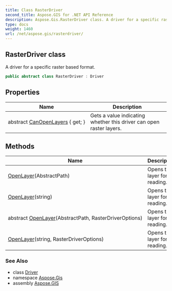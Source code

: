 ```yaml
---
title: Class RasterDriver
second_title: Aspose.GIS for .NET API Reference
description: Aspose.Gis.RasterDriver class. A driver for a specific raster based format.
type: docs
weight: 1460
url: /net/aspose.gis/rasterdriver/
---
```

## RasterDriver class

A driver for a specific raster based format.

```csharp
public abstract class RasterDriver : Driver
```

## Properties

| Name | Description |
| --- | --- |
| abstract [CanOpenLayers](../../aspose.gis/rasterdriver/canopenlayers/) { get; } | Gets a value indicating whether this driver can open raster layers. |

## Methods

| Name | Description |
| --- | --- |
| [OpenLayer](../../aspose.gis/rasterdriver/openlayer/#openlayer)(AbstractPath) | Opens the layer for reading. |
| [OpenLayer](../../aspose.gis/rasterdriver/openlayer/#openlayer_2)(string) | Opens the layer for reading. |
| abstract [OpenLayer](../../aspose.gis/rasterdriver/openlayer/#openlayer_1)(AbstractPath, RasterDriverOptions) | Opens the layer for reading. |
| [OpenLayer](../../aspose.gis/rasterdriver/openlayer/#openlayer_3)(string, RasterDriverOptions) | Opens the layer for reading. |

### See Also

* class [Driver](../driver/)
* namespace [Aspose.Gis](../../aspose.gis/)
* assembly [Aspose.GIS](../../)


